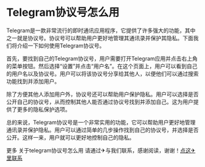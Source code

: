 # Telegram协议号怎么用

Telegram是一款非常流行的即时通讯应用程序，它提供了许多强大的功能，其中之一就是协议号。协议号可以帮助用户更好地管理其通讯录并保护其隐私。下面我们将介绍一下如何使用Telegram协议号。

首先，要找到自己的Telegram协议号，用户需要打开Telegram应用并点击右上角的菜单按钮。然后选择“设置”并点击“用户名”。在这个页面上，用户可以看到自己的用户名以及协议号。用户可以将该协议号分享给其他人，以便他们可以通过搜索功能找到并添加用户。

除了方便其他人添加用户外，协议号还可以帮助用户保护隐私。用户可以选择是否公开自己的协议号，从而控制其他人能否通过协议号找到并添加自己。这为用户提供了更多的隐私保护选项。

总的来说，Telegram协议号是一个非常实用的功能，它可以帮助用户更好地管理通讯录并保护隐私。用户可以通过简单的几步操作找到自己的协议号，并选择是否公开。这样一来，用户就可以更好地控制自己的隐私。

更多 关于telegram协议号怎么用 请通过✈与我们联系，感谢阅读，谢谢！[点这✈里联系](https://ads.k02.cc)